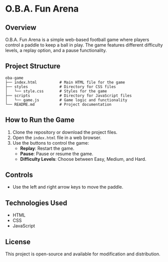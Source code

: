 # O.B.A. Fun Arena

## Overview
O.B.A. Fun Arena is a simple web-based football game where players control a paddle to keep a ball in play. The game features different difficulty levels, a replay option, and a pause functionality.

## Project Structure
```
oba-game
├── index.html          # Main HTML file for the game
├── styles              # Directory for CSS files
│   └── style.css       # Styles for the game
├── scripts             # Directory for JavaScript files
│   └── game.js         # Game logic and functionality
└── README.md           # Project documentation
```

## How to Run the Game
1. Clone the repository or download the project files.
2. Open the `index.html` file in a web browser.
3. Use the buttons to control the game:
   - **Replay**: Restart the game.
   - **Pause**: Pause or resume the game.
   - **Difficulty Levels**: Choose between Easy, Medium, and Hard.

## Controls
- Use the left and right arrow keys to move the paddle.

## Technologies Used
- HTML
- CSS
- JavaScript

## License
This project is open-source and available for modification and distribution.